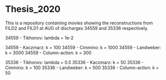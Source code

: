 # Thesis_2020

This is a repository containing movies showing the reconstructions from FILD2 and FILD1 at AUG of discharges 34559 and 35336 respectively.

34559 - Tikhonov:       lambda  = 1e-2

34559 - Kaczmarz:       k       = 100
34559 - Cimmino:        k       = 1000
34559 - Landweber:      k       = 3000
34559 - Column-action:  k       = 300

35336 - Tikhonov:       lambda  = 0.5
35336 - Kaczmarz:       k       = 50
35336 - Cimmino:        k       = 100
35336 - Landweber:      k       = 500
35336 - Column-action:  k       = 50
